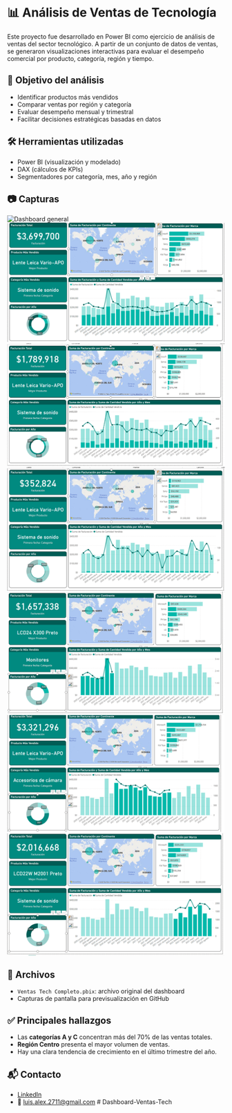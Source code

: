 # 📊 Análisis de Ventas de Tecnología

Este proyecto fue desarrollado en Power BI como ejercicio de análisis de ventas del sector tecnológico. A partir de un conjunto de datos de ventas, se generaron visualizaciones interactivas para evaluar el desempeño comercial por producto, categoría, región y tiempo.

## 🧠 Objetivo del análisis

- Identificar productos más vendidos
- Comparar ventas por región y categoría
- Evaluar desempeño mensual y trimestral
- Facilitar decisiones estratégicas basadas en datos

## 🛠️ Herramientas utilizadas

- Power BI (visualización y modelado)
- DAX (cálculos de KPIs)
- Segmentadores por categoría, mes, año y región

## 📷 Capturas

![Dashboard general](./Dasboard_gral.PNG)
![Análisis por región norte](./Por_region_norte.PNG)
![Análisis por región Europa](./Por_region_europa.PNG)
![Análisis por región Asia](./Por_region_asia.PNG)
![ventas por año 2020](./ventas2020.PNG)
![Ventas por año 2021](./ventas2021.PNG)
![ventas por año 2022](./ventas2022.PNG)

## 📁 Archivos

- `Ventas Tech Completo.pbix`: archivo original del dashboard
- Capturas de pantalla para previsualización en GitHub

## ✅ Principales hallazgos

- Las **categorías A y C** concentran más del 70% de las ventas totales.
- **Región Centro** presenta el mayor volumen de ventas.
- Hay una clara tendencia de crecimiento en el último trimestre del año.

## 📬 Contacto

- [LinkedIn](https://www.linkedin.com/in/alejandro-arellano-camacho/)
- 📧 luis.alex.2711@gmail.com
#   D a s h b o a r d - V e n t a s - T e c h 
 
 